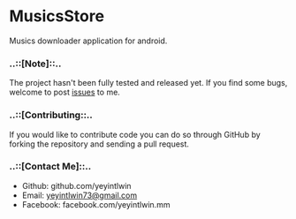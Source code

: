 # MusicsStore
Musics downloader application for android.

### ..::[Note]::..
The project hasn't been fully tested and released yet. If you find some bugs, welcome to post [issues](https://github.com/yeyintlwin/MusicsStore/issues) to me.

### ..::[Contributing::..
If you would like to contribute code you can do so through GitHub by forking the repository and sending a pull request. 

### ..::[Contact Me]::..
- Github:   github.com/yeyintlwin
- Email:    yeyintlwin73@gmail.com
- Facebook: facebook.com/yeyintlwin.mm
